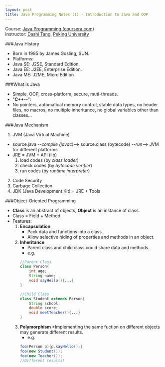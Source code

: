 ```yaml
---
layout: post
title: Java Programming Notes (1) - Introduction to Java and OOP
---
```


Course: [Java Programming (coursera.com)](https://class.coursera.org/pkujava-001)  
Instructor: [Dashi Tang](https://www.coursera.org/instructor/~3838), [Peking University](http://english.pku.edu.cn/)

###Java History
* Born in 1995 by James Gosling, SUN.
* Platforms:
 * Java SE: J2SE, Standard Edition.
 * Java EE: J2EE, Enterprise Edition.
 * Java ME: J2ME, Micro Edition

###What is Java
* Simple, OOP, cross-platform, secure, muti-threads.
* "**C++--**":
 * No pointers, automatical memory control, stable data types, no header files, no macros, no multiple inheritance, no global variables other than classes...

###Java Mechanism
1. JVM (Java Virtual Machine)
 * source.java --_compile (javac)_--> source.class (bytecode) --_run_--> JVM for different platforms
 * JRE = JVM + API (lib)
   1. load codes (by _class loader_)
    2. check codes (by _bytecode verifier_)
    3. run codes (by _runtime interpreter_)  
2. Code Security  
3. Garbage Collection  
4. JDK (Java Development Kit) = JRE + Tools  

###Object-Oriented Programming
*  **Class** is an abstract of objects, **Object** is an instance of class.
 * Class = Field + Method
* Features:
  1. **Encapsulation**
     * Pack data and functions into a class.
     * Allow selective hiding of properties and methods in an object.
  2. **Inheritance**
     * Parent class and child class could share data and methods.
     * e.g.
     ```java
     //Parent Class
     class Person{
         int age;
         String name;
         void sayHello(){...}
     }
     
     //Child Class
     class Student extends Person{
         String school;
         double score;
         void meetTeacher(){...}
     }
     ```
  3. **Polymorphism**
     *Implementing the same fuction on different objects may generate different results.
     * e.g.
     ```java
     foo(Person p){p.sayHello();}
     foo(new Student());
     foo(new Teacher());
     //Different results!
     ```
